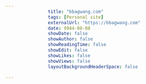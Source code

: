 ---
                title: "bbagwang.com"
                tags: [Personal site]
                externalUrl: "https://bbagwang.com"
                date: 9944-08-08
                showDate: false
                showAuthor: false
                showReadingTime: false
                showEdit: false
                showLikes: false
                showViews: false
                layoutBackgroundHeaderSpace: false
                ---
